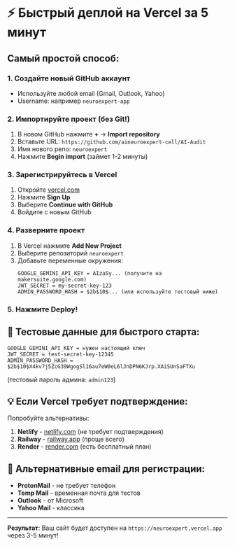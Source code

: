# ⚡ Быстрый деплой на Vercel за 5 минут

## Самый простой способ:

### 1. Создайте новый GitHub аккаунт
- Используйте любой email (Gmail, Outlook, Yahoo)
- Username: например `neuroexpert-app`

### 2. Импортируйте проект (без Git!)
1. В новом GitHub нажмите **+** → **Import repository**
2. Вставьте URL: `https://github.com/aineuroexpert-cell/AI-Audit`
3. Имя нового репо: `neuroexpert`
4. Нажмите **Begin import** (займет 1-2 минуты)

### 3. Зарегистрируйтесь в Vercel
1. Откройте [vercel.com](https://vercel.com)
2. Нажмите **Sign Up**
3. Выберите **Continue with GitHub**
4. Войдите с новым GitHub

### 4. Разверните проект
1. В Vercel нажмите **Add New Project**
2. Выберите репозиторий `neuroexpert`
3. Добавьте переменные окружения:
   ```
   GOOGLE_GEMINI_API_KEY = AIzaSy... (получите на makersuite.google.com)
   JWT_SECRET = my-secret-key-123
   ADMIN_PASSWORD_HASH = $2b$10$... (или используйте тестовый ниже)
   ```

### 5. Нажмите Deploy!

## 🔑 Тестовые данные для быстрого старта:

```
GOOGLE_GEMINI_API_KEY = нужен настоящий ключ
JWT_SECRET = test-secret-key-12345
ADMIN_PASSWORD_HASH = $2b$10$X4kv7j5ZcG39WgogSl16au7eW0eL6lJnDPN6KJrp.XAiSUnSaFTXu
```
(тестовый пароль админа: `admin123`)

## 💡 Если Vercel требует подтверждение:

Попробуйте альтернативы:
1. **Netlify** - [netlify.com](https://netlify.com) (не требует подтверждения)
2. **Railway** - [railway.app](https://railway.app) (проще всего)
3. **Render** - [render.com](https://render.com) (есть бесплатный план)

## 📱 Альтернативные email для регистрации:

- **ProtonMail** - не требует телефон
- **Temp Mail** - временная почта для тестов
- **Outlook** - от Microsoft
- **Yahoo Mail** - классика

---

**Результат**: Ваш сайт будет доступен на `https://neuroexpert.vercel.app` через 3-5 минут!